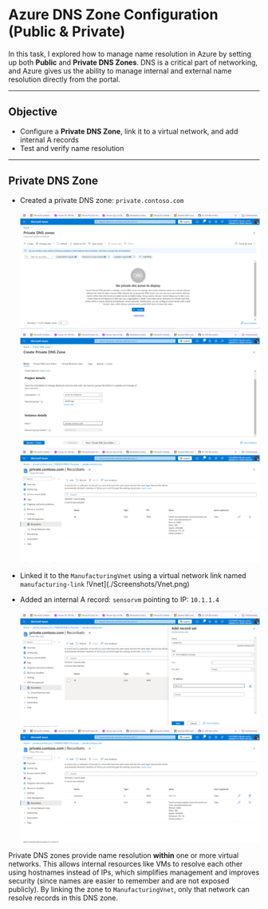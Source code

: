 # Azure DNS Zone Configuration (Public & Private)

In this task, I explored how to manage name resolution in Azure by setting up both **Public** and **Private DNS Zones**. 
DNS is a critical part of networking, and Azure gives us the ability to manage internal and external name resolution directly from the portal.

---

## Objective
- Configure a **Private DNS Zone**, link it to a virtual network, and add internal A records
- Test and verify name resolution

---
## Private DNS Zone

- Created a private DNS zone: `private.contoso.com`

	![DNS Zone](./Screenshots/privDNS1.png)
	![DNS Zone](./Screenshots/privDNS2.png)
	![DNS Zone](./Screenshots/privDNS3.png)

- Linked it to the `ManufacturingVnet` using a virtual network link named `manufacturing-link`
	!Vnet](./Screenshots/Vnet.png)

- Added an internal A record: `sensorvm` pointing to IP: `10.1.1.4`

	![Record Sets](./Screenshots/AddRecordset.png)
	![Record Sets](./Screenshots/AddRecordSet1.png)
	
 
Private DNS zones provide name resolution **within** one or more virtual networks. This allows internal resources like VMs to resolve each other using hostnames instead of IPs, which simplifies management and improves security (since names are easier to remember and are not exposed publicly). By linking the zone to `ManufacturingVnet`, only that network can resolve records in this DNS zone.


 
